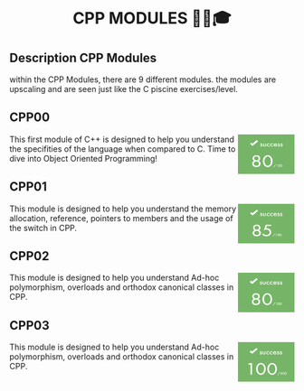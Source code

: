 # <h1 align="center">CPP MODULES ✍🏼️🎓</h1>

<h2>Description CPP Modules</h2>
<p>within the CPP Modules, there are 9 different modules. the modules are upscaling and are seen just like the C piscine exercises/level.</p>

<h2>CPP00</h2>
<p><img align="right" src="./CPP_pdf_and_img/CPP_Module_00.png" alt="Score" width="100" height="70"></p>
<p>This first module of C++ is designed to help you understand the specifities of the language when compared to C. Time to dive into Object Oriented Programming!</p>

<h2>CPP01</h2>
<p><img align="right" src="./CPP_pdf_and_img/CPP_Module_01.png" alt="Score" width="100" height="70"></p>
<p>This module is designed to help you understand the memory allocation, reference, pointers to members and the usage of the switch in CPP.</p>

<h2>CPP02</h2>
<p><img align="right" src="./CPP_pdf_and_img/CPP_Module_02.png" alt="Score" width="100" height="70"></p>
<p>This module is designed to help you understand Ad-hoc polymorphism, overloads and orthodox canonical classes in CPP.</p>

<h2>CPP03</h2>
<p><img align="right" src="./CPP_pdf_and_img/CPP_Module_03.png" alt="Score" width="100" height="70"></p>
<p>This module is designed to help you understand Ad-hoc polymorphism, overloads and orthodox canonical classes in CPP.</p>